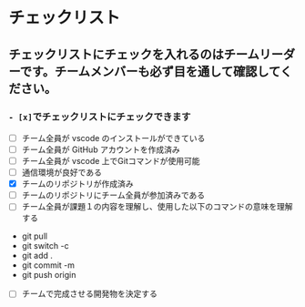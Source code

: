 # チェックリスト
## チェックリストにチェックを入れるのはチームリーダーです。チームメンバーも必ず目を通して確認してください。

### ```- [x]```でチェックリストにチェックできます 

- [ ] チーム全員が vscode のインストールができている
- [ ] チーム全員が GitHub アカウントを作成済み
- [ ] チーム全員が vscode 上でGitコマンドが使用可能
- [ ] 通信環境が良好である
- [x] チームのリポジトリが作成済み
- [ ] チームのリポジトリにチーム全員が参加済みである
- [ ] チーム全員が課題１の内容を理解し、使用した以下のコマンドの意味を理解する
- git pull
- git switch -c 
- git add .
- git commit -m
- git push origin 
- [ ] チームで完成させる開発物を決定する

